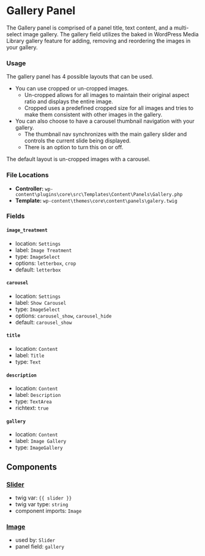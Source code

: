 # Gallery Panel

The Gallery panel is comprised of a panel title, text content, and a multi-select image gallery. The gallery field utilizes the baked in WordPress Media Library gallery feature for adding, removing and reordering the images in your gallery.

### Usage

The gallery panel has 4 possible layouts that can be used.
* You can use cropped or un-cropped images.
    * Un-cropped allows for all images to maintain their original aspect ratio and displays the entire image.
    * Cropped uses a predefined cropped size for all images and tries to make them consistent with other images in the gallery.
* You can also choose to have a carousel thumbnail navigation with your gallery.
    * The thumbnail nav synchronizes with the main gallery slider and controls the current slide being displayed.
    * There is an option to turn this on or off.

The default layout is un-cropped images with a carousel.

### File Locations

* **Controller:** `wp-content\plugins\core\src\Templates\Content\Panels\Gallery.php`
* **Template:** `wp-content\themes\core\content\panels\galery.twig`

### Fields

#### `image_treatment`
* location: `Settings`
* label: `Image Treatment`
* type: `ImageSelect`
* options: `letterbox`, `crop`
* default: `letterbox`

#### `carousel`
* location: `Settings`
* label: `Show Carousel`
* type: `ImageSelect`
* options: `carousel_show`, `carousel_hide`
* default: `carousel_show`

#### `title`
* location: `Content`
* label: `Title`
* type: `Text`

#### `description`
* location: `Content`
* label: `Description`
* type: `TextArea`
* richtext: `true`

#### `gallery`
* location: `Content`
* label: `Image Gallery`
* type: `ImageGallery`

## Components

### [Slider](/docs/theme/components/slider.md)
* twig var: `{{ slider }}`
* twig var type: `string`
* component imports: `Image`

### [Image](/docs/theme/components/image.md)
* used by: `Slider`
* panel field: `gallery`

